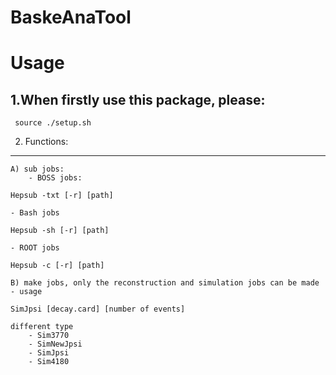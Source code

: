 # BaskeAnaTool
Usage
=====
1.When firstly use this package, please: 
---------------------------------------
   ` source ./setup.sh`


2. Functions:
---------------------------------------
    A) sub jobs:
		- BOSS jobs:
`Hepsub -txt [-r] [path]`

	- Bash jobs
`Hepsub -sh [-r] [path] `

	- ROOT jobs
`Hepsub -c [-r] [path]`

	B) make jobs, only the reconstruction and simulation jobs can be made
	- usage
`SimJpsi [decay.card] [number of events]`

	different type
        - Sim3770 
        - SimNewJpsi
        - SimJpsi
        - Sim4180


